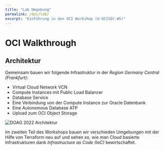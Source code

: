 ```yaml
---
title: "Lab Umgebung"
permalink: /doc/lab/
excerpt: "Einführung in den OCI Workshop (O-OCISEC-WS)"
---
```

<!-- markdownlint-disable MD013 -->
<!-- markdownlint-disable MD025 -->
<!-- markdownlint-configure-file { "MD024":{"allow_different_nesting": true }} -->

# OCI Walkthrough
<!-- markdownlint-disable MD041 -->
<!-- markdownlint-disable MD051 -->
## Architektur

Gemeinsam bauen wir folgende Infrastruktur in der *Region Germany Central (Frankfurt)*:

- Virtual Cloud Network VCN
- Compute Instances mit Public Load Balancer
- Database Service
- Eine Verbindung von der Compute Instance zur Oracle Datenbank
- Eine Autonomous Database ATP
- Upload zum OCI Object Storage

![DOAG 2022 Architektur](../images/0x01-01-architecture.png)

Im zweiten Teil des Workshops bauen wir verschieden Umgebungen mit der Hilfe von
Terraform neu auf und sehen so, wie man Cloud basierte Infrastrukturen dank
*Infrastructure as Code (IaC)* bewirtschaftet.
